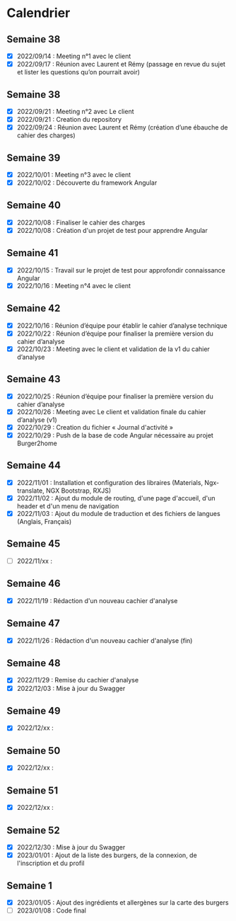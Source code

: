 # Calendrier
## Semaine 38
- [x] 2022/09/14 : Meeting n°1 avec le client
- [x] 2022/09/17 : Réunion avec Laurent et Rémy (passage en revue du sujet et lister les questions qu’on pourrait avoir)

## Semaine 38
- [x] 2022/09/21 : Meeting n°2 avec Le client
- [x] 2022/09/21 : Creation du repository
- [x] 2022/09/24 : Réunion avec Laurent et Rémy (création d’une ébauche de cahier des charges)

## Semaine 39
- [x] 2022/10/01 : Meeting n°3 avec le client
- [x] 2022/10/02 : Découverte du framework Angular

## Semaine 40
- [x] 2022/10/08 : Finaliser le cahier des charges
- [x] 2022/10/08 : Création d'un projet de test pour apprendre Angular

## Semaine 41
- [x] 2022/10/15 : Travail sur le projet de test pour approfondir connaissance Angular
- [x] 2022/10/16 : Meeting n°4 avec le client

## Semaine 42
- [x] 2022/10/16 : Réunion d’équipe pour établir le cahier d’analyse technique
- [x] 2022/10/22 : Réunion d’équipe pour finaliser la première version du cahier d’analyse
- [x] 2022/10/23 : Meeting avec le client et validation de la v1 du cahier d’analyse

## Semaine 43
- [x] 2022/10/25 : Réunion d’équipe pour finaliser la première version du cahier d’analyse
- [x] 2022/10/26 : Meeting avec Le client et validation finale du cahier d’analyse (v1)
- [x] 2022/10/29 : Creation du fichier « Journal d'activité »
- [x] 2022/10/29 : Push de la base de code Angular nécessaire au projet Burger2home

## Semaine 44
- [X] 2022/11/01 : Installation et configuration des libraires (Materials, Ngx-translate, NGX Bootstrap, RXJS)
- [X] 2022/11/02 : Ajout du module de routing, d'une page d'accueil, d'un header et d'un menu de navigation
- [X] 2022/11/03 : Ajout du module de traduction et des fichiers de langues (Anglais, Français)

## Semaine 45
- [ ] 2022/11/xx : 

## Semaine 46
- [x] 2022/11/19 : Rédaction d'un nouveau cachier d'analyse

## Semaine 47
- [x] 2022/11/26 : Rédaction d'un nouveau cachier d'analyse (fin)

## Semaine 48
- [x] 2022/11/29 : Remise du cachier d'analyse
- [x] 2022/12/03 : Mise à jour du Swagger

## Semaine 49
- [x] 2022/12/xx : 

## Semaine 50
- [x] 2022/12/xx : 

## Semaine 51
- [x] 2022/12/xx : 

## Semaine 52
- [x] 2022/12/30 : Mise à jour du Swagger
- [x] 2023/01/01 : Ajout de la liste des burgers, de la connexion, de l'inscription et du profil

## Semaine 1
- [x] 2023/01/05 : Ajout des ingrédients et allergènes sur la carte des burgers
- [ ] 2023/01/08 : Code final